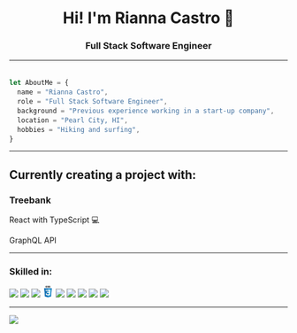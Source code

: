 

<h1 align="center">Hi! I'm Rianna Castro 👋</h1>
<h3 align="center"><b>Full Stack Software Engineer</b></h3>

---


```js

let AboutMe = {
  name = "Rianna Castro",
  role = "Full Stack Software Engineer",
  background = "Previous experience working in a start-up company",
  location = "Pearl City, HI",
  hobbies = "Hiking and surfing",
}
```

---

## Currently creating a project with:

### Treebank
 <p>React with TypeScript 💻</p>
 <p>GraphQL API</p>

---

### Skilled in:
<code><img width="4%" src="https://www.vectorlogo.zone/logos/reactjs/reactjs-icon.svg"></code>
<code><img width="4%" src="https://www.vectorlogo.zone/logos/ruby-lang/ruby-lang-icon.svg"></code>
<code><img width="4%" src="https://www.vectorlogo.zone/logos/w3_html5/w3_html5-icon.svg"></code>
<code><img width="4%" src="https://raw.githubusercontent.com/devicons/devicon/master/icons/css3/css3-original-wordmark.svg"></code>
<code><img width="4%" src="https://www.vectorlogo.zone/logos/visualstudio_code/visualstudio_code-icon.svg"></code>
<code><img width="4%" src="https://www.vectorlogo.zone/logos/github/github-tile.svg"></code>
<code><img width="4%" src="https://www.vectorlogo.zone/logos/postgresql/postgresql-icon.svg"></code>
<code><img width="4%" src="https://www.vectorlogo.zone/logos/npmjs/npmjs-tile.svg"></code>
<code><img width="4%" src="https://www.vectorlogo.zone/logos/graphql/graphql-ar21.svg"></code>

---

![](https://komarev.com/ghpvc/?username=riannacastro&style=flat-square)


<!--
**riannacastro/riannacastro** is a ✨ _special_ ✨ repository because its `README.md` (this file) appears on your GitHub profile.

Here are some ideas to get you started:

- 🔭 I’m currently working on ...
- 🌱 I’m currently learning ...
- 👯 I’m looking to collaborate on ...
- 🤔 I’m looking for help with ...
- 💬 Ask me about ...
- 📫 How to reach me: ...
- 😄 Pronouns: ...
- ⚡ Fun fact: ...
-->
